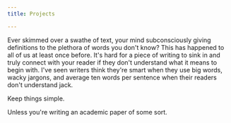 ```yaml
---
title: Projects 

---
```


Ever skimmed over a swathe of text, your mind subconsciously giving definitions to the plethora of words you don't know? This has happened to all of us at least once before. It's hard for a piece of writing to sink in and truly connect with your reader if they don't understand what it means to begin with. I've seen writers think they're smart when they use big words, wacky jargons, and average ten words per sentence when their readers don't understand jack.

Keep things simple.

Unless you're writing an academic paper of some sort.

